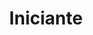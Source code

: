 ---
title : "Iniciante"
description : "Projeto de fácil compreensão para um programador iniciante"
private : true
---